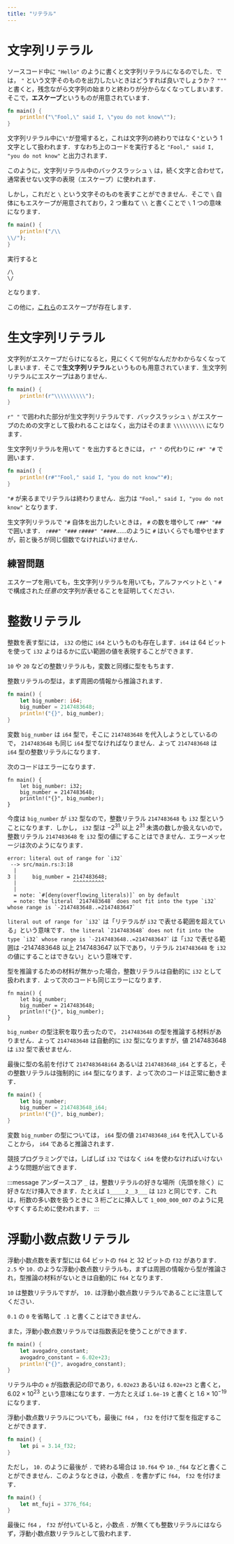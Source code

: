 ```yaml
---
title: "リテラル"
---
```

# 文字列リテラル
ソースコード中に `"Hello"` のように書くと文字列リテラルになるのでした．では， `"` という文字そのものを出力したいときはどうすれば良いでしょうか？ `"""` と書くと，残念ながら文字列の始まりと終わりが分からなくなってしまいます．そこで，**エスケープ**というものが用意されています．

```rust
fn main() {
    println!("\"Fool,\" said I, \"you do not know\"");
}
```
文字列リテラル中に`\"`が登場すると，これは文字列の終わりではなく`"`という 1 文字として扱われます．すなわち上のコードを実行すると `"Fool," said I, "you do not know"` と出力されます．

このように，文字列リテラル中のバックスラッシュ `\` は，続く文字と合わせて，通常表せない文字の表現（エスケープ）に使われます．

しかし，これだと `\` という文字そのものを表すことができません．そこで `\` 自体にもエスケープが用意されており，2 つ重ねて `\\` と書くことで `\` 1 つの意味になります．
```rust
fn main() {
    println!("/\\
\\/");
}
```
実行すると
```:stdout
/\
\/
```
となります．

この他に，[これら](https://doc.rust-lang.org/reference/tokens.html#ascii-escapes)のエスケープが存在します．
# 生文字列リテラル
文字列がエスケープだらけになると，見にくくて何がなんだかわからなくなってしまいます．そこで**生文字列リテラル**というものも用意されています．生文字列リテラルにエスケープはありません．
```rust
fn main() {
    println!(r"\\\\\\\\\\");
}
```
`r" "` で囲われた部分が生文字列リテラルです．バックスラッシュ `\` がエスケープのための文字として扱われることはなく，出力はそのまま `\\\\\\\\\\` になります．

生文字列リテラルを用いて `"` を出力するときには， `r" "` の代わりに `r#" "#` で囲います．
```rust
fn main() {
    println!(r#""Fool," said I, "you do not know""#);
}
```
`"#` が来るまでリテラルは終わりません．出力は `"Fool," said I, "you do not know"` となります．

生文字列リテラルで `"#` 自体を出力したいときは， `#` の数を増やして `r##" "##` で囲います． `r###" "###` `r####" "####`……のように `#` はいくらでも増やせますが，前と後ろが同じ個数でなければいけません．

## 練習問題
エスケープを用いても，生文字列リテラルを用いても，アルファベットと `\` `"` `#` で構成された*任意の*文字列が表せることを証明してください．

# 整数リテラル
整数を表す型には， `i32` の他に `i64` というものも存在します．`i64` は 64 ビットを使って `i32` よりはるかに広い範囲の値を表現することができます．

`10` や `20` などの整数リテラルも，変数と同様に型をもちます．

整数リテラルの型は，まず周囲の情報から推論されます．
```rust
fn main() {
    let big_number: i64;
    big_number = 2147483648;
    println!("{}", big_number);
}
```
変数 `big_number` は `i64` 型で，そこに `2147483648` を代入しようとしているので， `2147483648` も同じ `i64` 型でなければなりません．よって `2147483648` は `i64` 型の整数リテラルになります．

次のコードはエラーになります．
```rust:コンパイルエラー
fn main() {
    let big_number: i32;
    big_number = 2147483648;
    println!("{}", big_number);
}
```
今度は `big_number` が `i32` 型なので，整数リテラル `2147483648` も `i32` 型ということになります．しかし， `i32` 型は $-2^{31}$ 以上 $2^{31}$ 未満の数しか扱えないので，整数リテラル `2147483648` を `i32` 型の値にすることはできません．エラーメッセージは次のようになります．
```
error: literal out of range for `i32`
 --> src/main.rs:3:18
  |
3 |     big_number = 2147483648;
  |                  ^^^^^^^^^^
  |
  = note: `#[deny(overflowing_literals)]` on by default
  = note: the literal `2147483648` does not fit into the type `i32` whose range is `-2147483648..=2147483647`
```
`` literal out of range for `i32` `` は「リテラルが `i32` で表せる範囲を超えている」という意味です． `` the literal `2147483648` does not fit into the type `i32` whose range is `-2147483648..=2147483647` `` は「`i32` で表せる範囲は -2147483648 以上 2147483647 以下であり，リテラル `2147483648` を `i32` の値にすることはできない」という意味です．

型を推論するための材料が無かった場合，整数リテラルは自動的に `i32` として扱われます．よって次のコードも同じエラーになります．
```rust:コンパイルエラー
fn main() {
    let big_number;
    big_number = 2147483648;
    println!("{}", big_number);
}
```
`big_number` の型注釈を取り去ったので， `2147483648` の型を推論する材料がありません．よって `2147483648` は自動的に `i32` 型になりますが，値 2147483648 は `i32` 型で表せません．

最後に型の名前を付けて `2147483648i64` あるいは `2147483648_i64` とすると，その整数リテラルは強制的に `i64` 型になります．よって次のコードは正常に動きます．
```rust
fn main() {
    let big_number;
    big_number = 2147483648_i64;
    println!("{}", big_number);
}
```
変数 `big_number` の型については， `i64` 型の値 `2147483648_i64` を代入していることから， `i64` であると推論されます．

競技プログラミングでは，しばしば `i32` ではなく `i64` を使わなければいけないような問題が出てきます．

:::message
アンダースコア `_` は，整数リテラルの好きな場所（先頭を除く）に好きなだけ挿入できます．たとえば `1_____2__3___` は `123` と同じです．これは，桁数の多い数を扱うときに 3 桁ごとに挿入して `1_000_000_007` のように見やすくするために使われます．
:::
# 浮動小数点数リテラル
浮動小数点数を表す型には 64 ビットの `f64` と 32 ビットの `f32` があります． `2.5` や `10.` のような浮動小数点数リテラルも，まずは周囲の情報から型が推論され，型推論の材料がないときは自動的に `f64` となります．

`10` は整数リテラルですが， `10.` は浮動小数点数リテラルであることに注意してください．

`0.1` の `0` を省略して `.1` と書くことはできません．

また，浮動小数点数リテラルでは指数表記を使うことができます．
```rust
fn main() {
    let avogadro_constant;
    avogadro_constant = 6.02e+23;
    println!("{}", avogadro_constant);
}
```
リテラル中の `e` が指数表記の印であり，`6.02e23` あるいは `6.02e+23` と書くと， $6.02 \times 10^{23}$ という意味になります．一方たとえば `1.6e-19` と書くと $1.6 \times 10^{-19}$ になります．

浮動小数点数リテラルについても，最後に `f64` ， `f32` を付けて型を指定することができます．
```rust
fn main() {
    let pi = 3.14_f32;
}
```
ただし， `10.` のように最後が `.` で終わる場合は `10.f64` や `10._f64` などと書くことができません．このようなときは，小数点 `.` を書かずに `f64`， `f32` を付けます．
```rust
fn main() {
    let mt_fuji = 3776_f64;
}
```
最後に `f64` ， `f32` が付いていると，小数点 `.` が無くても整数リテラルにはならず，浮動小数点数リテラルとして扱われます．